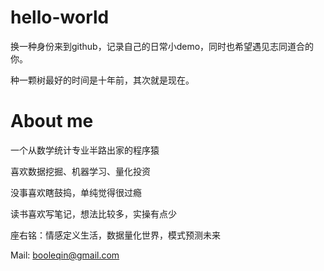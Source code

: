# hello-world
换一种身份来到github，记录自己的日常小demo，同时也希望遇见志同道合的你。

种一颗树最好的时间是十年前，其次就是现在。

# About me
一个从数学统计专业半路出家的程序猿

喜欢数据挖掘、机器学习、量化投资

没事喜欢瞎鼓捣，单纯觉得很过瘾

读书喜欢写笔记，想法比较多，实操有点少

座右铭：情感定义生活，数据量化世界，模式预测未来

Mail: booleqin@gmail.com
